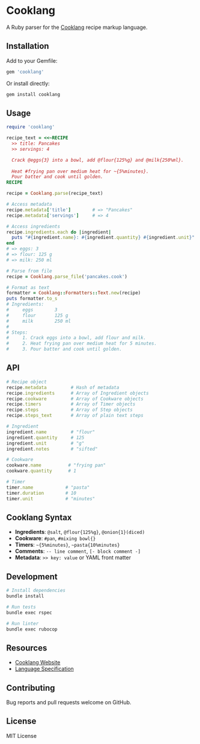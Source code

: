 # Cooklang

A Ruby parser for the [Cooklang](https://cooklang.org) recipe markup language.

## Installation

Add to your Gemfile:

```ruby
gem 'cooklang'
```

Or install directly:

```bash
gem install cooklang
```

## Usage

```ruby
require 'cooklang'

recipe_text = <<~RECIPE
  >> title: Pancakes
  >> servings: 4

  Crack @eggs{3} into a bowl, add @flour{125%g} and @milk{250%ml}.
  
  Heat #frying pan over medium heat for ~{5%minutes}.
  Pour batter and cook until golden.
RECIPE

recipe = Cooklang.parse(recipe_text)

# Access metadata
recipe.metadata['title']        # => "Pancakes"
recipe.metadata['servings']     # => 4

# Access ingredients
recipe.ingredients.each do |ingredient|
  puts "#{ingredient.name}: #{ingredient.quantity} #{ingredient.unit}"
end
# => eggs: 3 
# => flour: 125 g
# => milk: 250 ml

# Parse from file
recipe = Cooklang.parse_file('pancakes.cook')

# Format as text
formatter = Cooklang::Formatters::Text.new(recipe)
puts formatter.to_s
# Ingredients:
#     eggs        3
#     flour       125 g
#     milk        250 ml
#
# Steps:
#     1. Crack eggs into a bowl, add flour and milk.
#     2. Heat frying pan over medium heat for 5 minutes.
#     3. Pour batter and cook until golden.
```

## API

```ruby
# Recipe object
recipe.metadata         # Hash of metadata
recipe.ingredients      # Array of Ingredient objects
recipe.cookware         # Array of Cookware objects  
recipe.timers           # Array of Timer objects
recipe.steps            # Array of Step objects
recipe.steps_text       # Array of plain text steps

# Ingredient
ingredient.name         # "flour"
ingredient.quantity     # 125
ingredient.unit         # "g"
ingredient.notes        # "sifted"

# Cookware
cookware.name          # "frying pan"
cookware.quantity      # 1

# Timer
timer.name            # "pasta"
timer.duration        # 10
timer.unit            # "minutes"
```

## Cooklang Syntax

- **Ingredients**: `@salt`, `@flour{125%g}`, `@onion{1}(diced)`
- **Cookware**: `#pan`, `#mixing bowl{}`
- **Timers**: `~{5%minutes}`, `~pasta{10%minutes}`
- **Comments**: `-- line comment`, `[- block comment -]`
- **Metadata**: `>> key: value` or YAML front matter

## Development

```bash
# Install dependencies
bundle install

# Run tests  
bundle exec rspec

# Run linter
bundle exec rubocop
```

## Resources

- [Cooklang Website](https://cooklang.org)
- [Language Specification](https://cooklang.org/docs/spec/)

## Contributing

Bug reports and pull requests welcome on GitHub.

## License

MIT License